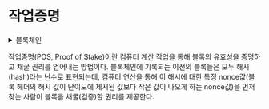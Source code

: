 # 작업증명

<details>

<summary>블록체인</summary>



</details>

작업증명(POS, Proof of Stake)이란 컴퓨터 계산 작업을 통해 블록의 유효성을 증명하고 채굴 권리를 얻어내는 방법이다. 블록체인에 기록되는 이전의 블록들은 모두 해시(hash)라는 난수로 표현되는데, 컴퓨터 연산을 통해 이 해시에 대한 특정 nonce값(블록 헤더의 해시 값이 난이도에 제시된 값보다 작은 값이 나오게 하는 nonce값)을 먼저 찾는 사람이 블록을 채굴(검증)할 권리를 제공한다.

